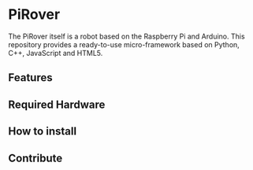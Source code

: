 # PiRover

The PiRover itself is a robot based on the Raspberry Pi and Arduino.
This repository provides a ready-to-use micro-framework based on Python, C++, JavaScript and HTML5.

## Features

## Required Hardware

## How to install

## Contribute